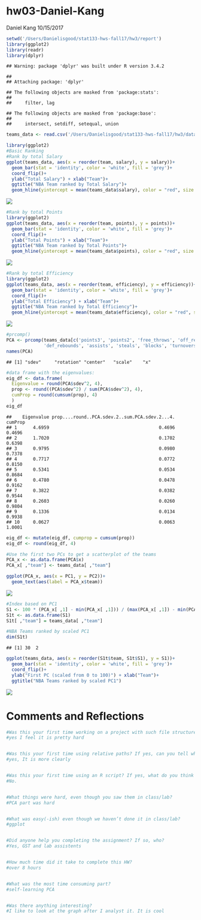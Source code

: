 hw03-Daniel-Kang
================
Daniel Kang
10/15/2017

``` r
setwd('/Users/Danielisgood/stat133-hws-fall17/hw3/report')
library(ggplot2)
library(readr)
library(dplyr)
```

    ## Warning: package 'dplyr' was built under R version 3.4.2

    ## 
    ## Attaching package: 'dplyr'

    ## The following objects are masked from 'package:stats':
    ## 
    ##     filter, lag

    ## The following objects are masked from 'package:base':
    ## 
    ##     intersect, setdiff, setequal, union

``` r
teams_data <- read.csv('/Users/Danielisgood/stat133-hws-fall17/hw3/data/nba2017-teams.csv')
```

``` r
library(ggplot2)
#Basic Ranking
#Rank by total Salary
ggplot(teams_data, aes(x = reorder(team, salary), y = salary))+
  geom_bar(stat = 'identity', color = 'white', fill = 'grey')+
  coord_flip()+
  ylab("Total Salary") + xlab("Team")+
  ggtitle("NBA Team ranked by Total Salary")+
  geom_hline(yintercept = mean(teams_data$salary), color = "red", size = 1.5)
```

![](hw03-Daniel-Kang_files/figure-markdown_github-ascii_identifiers/unnamed-chunk-2-1.png)

``` r
#Rank by total Points
library(ggplot2)
ggplot(teams_data, aes(x = reorder(team, points), y = points))+
  geom_bar(stat = 'identity', color = 'white', fill = 'grey')+
  coord_flip()+
  ylab("Total Points") + xlab("Team")+
  ggtitle("NBA Team ranked by Total Points")+
  geom_hline(yintercept = mean(teams_data$points), color = "red", size = 1.5)
```

![](hw03-Daniel-Kang_files/figure-markdown_github-ascii_identifiers/unnamed-chunk-3-1.png)

``` r
#Rank by total Efficiency
library(ggplot2)
ggplot(teams_data, aes(x = reorder(team, efficiency), y = efficiency))+
  geom_bar(stat = 'identity', color = 'white', fill = 'grey')+
  coord_flip()+
  ylab("Total Efficiency") + xlab("Team")+
  ggtitle("NBA Team ranked by Total Efficiency")+
  geom_hline(yintercept = mean(teams_data$efficiency), color = "red", size = 1.5)
```

![](hw03-Daniel-Kang_files/figure-markdown_github-ascii_identifiers/unnamed-chunk-4-1.png)

``` r
#prcomp()
PCA <- prcomp(teams_data[c('points3', 'points2', 'free_throws', 'off_rebounds', 
              'def_rebounds', 'assists', 'steals', 'blocks', 'turnovers', 'fouls')], scale. = TRUE)
names(PCA)
```

    ## [1] "sdev"     "rotation" "center"   "scale"    "x"

``` r
#data frame with the eigenvalues:
eig_df <- data.frame(
  Eigenvalue = round(PCA$sdev^2, 4), 
  prop <- round((PCA$sdev^2) / sum(PCA$sdev^2), 4),
  cumProp = round(cumsum(prop), 4)
  )
eig_df
```

    ##    Eigenvalue prop....round..PCA.sdev.2..sum.PCA.sdev.2...4. cumProp
    ## 1      4.6959                                         0.4696  0.4696
    ## 2      1.7020                                         0.1702  0.6398
    ## 3      0.9795                                         0.0980  0.7378
    ## 4      0.7717                                         0.0772  0.8150
    ## 5      0.5341                                         0.0534  0.8684
    ## 6      0.4780                                         0.0478  0.9162
    ## 7      0.3822                                         0.0382  0.9544
    ## 8      0.2603                                         0.0260  0.9804
    ## 9      0.1336                                         0.0134  0.9938
    ## 10     0.0627                                         0.0063  1.0001

``` r
eig_df <- mutate(eig_df, cumprop = cumsum(prop))
eig_df <- round(eig_df, 4)
```

``` r
#Use the first two PCs to get a scatterplot of the teams
PCA_x <- as.data.frame(PCA$x)
PCA_x[ ,"team"] <- teams_data[ ,"team"]

ggplot(PCA_x, aes(x = PC1, y = PC2))+
  geom_text(aes(label = PCA_x$team))
```

![](hw03-Daniel-Kang_files/figure-markdown_github-ascii_identifiers/unnamed-chunk-7-1.png)

``` r
#Index based on PC1
S1 <- 100 * (PCA_x[ ,1] - min(PCA_x[ ,1])) / (max(PCA_x[ ,1]) - min(PCA_x[ ,1]))
S1t <- as.data.frame(S1)
S1t[ ,"team"] = teams_data[ ,"team"]
```

``` r
#NBA Teams ranked by scaled PC1
dim(S1t)
```

    ## [1] 30  2

``` r
ggplot(teams_data, aes(x = reorder(S1t$team, S1t$S1), y = S1))+
  geom_bar(stat = 'identity', color = 'white', fill = 'grey')+
  coord_flip()+
  ylab("First PC (scaled from 0 to 100)") + xlab("Team")+
  ggtitle("NBA Teams ranked by scaled PC1")
```

![](hw03-Daniel-Kang_files/figure-markdown_github-ascii_identifiers/unnamed-chunk-9-1.png)

Comments and Reflections
========================

``` r
#Was this your first time working on a project with such file structure? If yes, how do you feel about it?
#yes I feel it is pretty hard


#Was this your first time using relative paths? If yes, can you tell why they are important for reproducibility purposes?
#yes, It is more clearly 


#Was this your first time using an R script? If yes, what do you think about just writing code?
#No.


#What things were hard, even though you saw them in class/lab?
#PCA part was hard


#What was easy(-ish) even though we haven’t done it in class/lab?
#ggplot


#Did anyone help you completing the assignment? If so, who?
#Yes, GST and lab assistents 


#How much time did it take to complete this HW?
#over 8 hours 


#What was the most time consuming part?
#self-learning PCA


#Was there anything interesting?
#I like to look at the graph after I analyst it. It is cool
```
